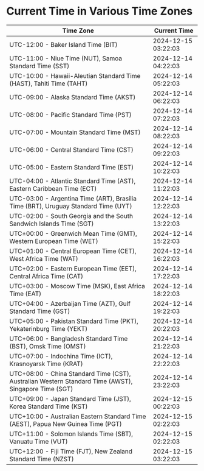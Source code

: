 # Current Time in Various Time Zones

| Time Zone | Current Time |
|-----------|--------------|
| UTC-12:00 - Baker Island Time (BIT) | 2024-12-15 03:22:03 |
| UTC-11:00 - Niue Time (NUT), Samoa Standard Time (SST) | 2024-12-14 04:22:03 |
| UTC-10:00 - Hawaii-Aleutian Standard Time (HAST), Tahiti Time (TAHT) | 2024-12-14 05:22:03 |
| UTC-09:00 - Alaska Standard Time (AKST) | 2024-12-14 06:22:03 |
| UTC-08:00 - Pacific Standard Time (PST) | 2024-12-14 07:22:03 |
| UTC-07:00 - Mountain Standard Time (MST) | 2024-12-14 08:22:03 |
| UTC-06:00 - Central Standard Time (CST) | 2024-12-14 09:22:03 |
| UTC-05:00 - Eastern Standard Time (EST) | 2024-12-14 10:22:03 |
| UTC-04:00 - Atlantic Standard Time (AST), Eastern Caribbean Time (ECT) | 2024-12-14 11:22:03 |
| UTC-03:00 - Argentina Time (ART), Brasília Time (BRT), Uruguay Standard Time (UYT) | 2024-12-14 12:22:03 |
| UTC-02:00 - South Georgia and the South Sandwich Islands Time (SGT) | 2024-12-14 13:22:03 |
| UTC±00:00 - Greenwich Mean Time (GMT), Western European Time (WET) | 2024-12-14 15:22:03 |
| UTC+01:00 - Central European Time (CET), West Africa Time (WAT) | 2024-12-14 16:22:03 |
| UTC+02:00 - Eastern European Time (EET), Central Africa Time (CAT) | 2024-12-14 17:22:03 |
| UTC+03:00 - Moscow Time (MSK), East Africa Time (EAT) | 2024-12-14 18:22:03 |
| UTC+04:00 - Azerbaijan Time (AZT), Gulf Standard Time (GST) | 2024-12-14 19:22:03 |
| UTC+05:00 - Pakistan Standard Time (PKT), Yekaterinburg Time (YEKT) | 2024-12-14 20:22:03 |
| UTC+06:00 - Bangladesh Standard Time (BST), Omsk Time (OMST) | 2024-12-14 21:22:03 |
| UTC+07:00 - Indochina Time (ICT), Krasnoyarsk Time (KRAT) | 2024-12-14 22:22:03 |
| UTC+08:00 - China Standard Time (CST), Australian Western Standard Time (AWST), Singapore Time (SGT) | 2024-12-14 23:22:03 |
| UTC+09:00 - Japan Standard Time (JST), Korea Standard Time (KST) | 2024-12-15 00:22:03 |
| UTC+10:00 - Australian Eastern Standard Time (AEST), Papua New Guinea Time (PGT) | 2024-12-15 02:22:03 |
| UTC+11:00 - Solomon Islands Time (SBT), Vanuatu Time (VUT) | 2024-12-15 02:22:03 |
| UTC+12:00 - Fiji Time (FJT), New Zealand Standard Time (NZST) | 2024-12-15 03:22:03 |

